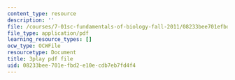 ```yaml
---
content_type: resource
description: ''
file: /courses/7-01sc-fundamentals-of-biology-fall-2011/08233bee701efbd2e10ecdb7eb7fd4f4_TnpCMgtDPgk.pdf
file_type: application/pdf
learning_resource_types: []
ocw_type: OCWFile
resourcetype: Document
title: 3play pdf file
uid: 08233bee-701e-fbd2-e10e-cdb7eb7fd4f4
---
```

